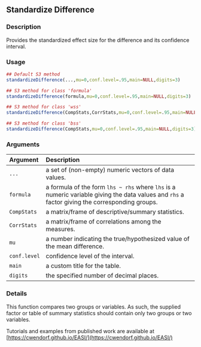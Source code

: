 ## Standardize Difference

### Description

Provides the standardized effect size for the difference and its confidence interval.

### Usage

```r
## Default S3 method
standardizeDifference(...,mu=0,conf.level=.95,main=NULL,digits=3)

## S3 method for class 'formula'
standardizeDifference(formula,mu=0,conf.level=.95,main=NULL,digits=3)

## S3 method for class 'wss'
standardizeDifference(CompStats,CorrStats,mu=0,conf.level=.95,main=NULL,digits=3)

## S3 method for class 'bss'
standardizeDifference(CompStats,mu=0,conf.level=.95,main=NULL,digits=3)
```

### Arguments

Argument | Description
:-- | :--
```...``` | a set of (non-empty) numeric vectors of data values.
```formula``` | a formula of the form `lhs ~ rhs` where `lhs` is a numeric variable giving the data values and `rhs` a factor giving the corresponding groups.
```CompStats``` | a matrix/frame of descriptive/summary statistics.
```CorrStats``` | a matrix/frame of correlations among the measures.
```mu``` | a number indicating the true/hypothesized value of the mean difference.
```conf.level``` | confidence level of the interval.
```main``` | a custom title for the table.
```digits``` | the specified number of decimal places.

### Details

This function compares two groups or variables. As such, the supplied factor or table of summary statistics should contain only two groups or two variables.
 
Tutorials and examples from published work are available at [https://cwendorf.github.io/EASI/](https://cwendorf.github.io/EASI/) 
